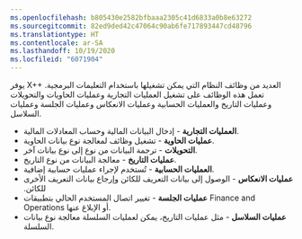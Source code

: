 ```yaml
---
ms.openlocfilehash: b805430e2582bfbaaa2305c41d6833a0b8e63272
ms.sourcegitcommit: 82ed9ded42c47064c90ab6fe717893447cd48796
ms.translationtype: HT
ms.contentlocale: ar-SA
ms.lasthandoff: 10/19/2020
ms.locfileid: "6071904"
---
```

يوفر X++ العديد من وظائف النظام التي يمكن تشغيلها باستخدام التعليمات البرمجية. تعمل هذه الوظائف على تشغيل العمليات التجارية وعمليات الحاويات والتحويلات وعمليات التاريخ والعمليات الحسابية وعمليات الانعكاس وعمليات الجلسة وعمليات السلاسل. 

-   **العمليات التجارية** - إدخال البيانات المالية وحساب المعادلات المالية.
-   **عمليات الحاوية** - تشغيل وظائف لمعالجة نوع بيانات الحاوية.
-   **التحويلات** - ترجمة البيانات من نوع إلى نوع بيانات آخر.
-   **عمليات التاريخ** - معالجة البيانات من نوع التاريخ.
-   **العمليات الحسابية** - تُستخدم لإجراء عمليات حسابية إضافية.
-   **عمليات الانعكاس** - الوصول إلى ‏‫بيانات التعريف للكائن وإرجاع ‏‫بيانات التعريف الأخرى للكائن.
-   **عمليات الجلسة** - تغيير اتصال المستخدم الحالي بتطبيقات Finance and Operations أو الإبلاغ عنها.
-   **عمليات السلاسل** - مثل عمليات التاريخ، يمكن لعمليات السلسلة معالجة نوع بيانات السلسلة.
